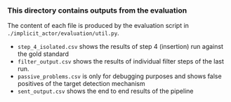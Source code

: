 ### This directory contains outputs from the evaluation

The content of each file is produced by the evaluation script in ``./implicit_actor/evaluation/util.py``.

- `step_4_isolated.csv` shows the results of step 4 (insertion) run against the gold standard
- `filter_output.csv` shows the results of individual filter steps of the last run.
- `passive_problems.csv` is only for debugging purposes and shows false positives of the target detection mechanism
- `sent_output.csv` shows the end to end results of the pipeline